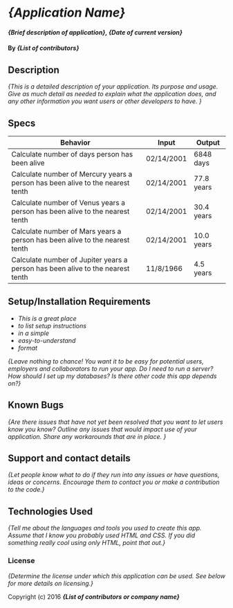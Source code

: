 # _{Application Name}_

#### _{Brief description of application}, {Date of current version}_

#### By _**{List of contributors}**_

## Description

_{This is a detailed description of your application. Its purpose and usage.  Give as much detail as needed to explain what the application does, and any other information you want users or other developers to have. }_

## Specs
| Behavior  | Input  | Output  |
|---|---|---|
| Calculate number of days person has been alive  | 02/14/2001   | 6848 days  |
| Calculate number of Mercury years a person has been alive to the nearest tenth | 02/14/2001  | 77.8 years |
| Calculate number of Venus years a person has been alive to the nearest tenth | 02/14/2001  | 30.4 years |
| Calculate number of Mars years a person has been alive to the nearest tenth  | 02/14/2001  | 10.0 years |
| Calculate number of Jupiter years a person has been alive to the nearest tenth  | 11/8/1966  | 4.5 years |

## Setup/Installation Requirements

* _This is a great place_
* _to list setup instructions_
* _in a simple_
* _easy-to-understand_
* _format_

_{Leave nothing to chance! You want it to be easy for potential users, employers and collaborators to run your app. Do I need to run a server? How should I set up my databases? Is there other code this app depends on?}_

## Known Bugs

_{Are there issues that have not yet been resolved that you want to let users know you know?  Outline any issues that would impact use of your application.  Share any workarounds that are in place. }_

## Support and contact details

_{Let people know what to do if they run into any issues or have questions, ideas or concerns.  Encourage them to contact you or make a contribution to the code.}_

## Technologies Used

_{Tell me about the languages and tools you used to create this app. Assume that I know you probably used HTML and CSS. If you did something really cool using only HTML, point that out.}_

### License

*{Determine the license under which this application can be used.  See below for more details on licensing.}*

Copyright (c) 2016 **_{List of contributors or company name}_**
